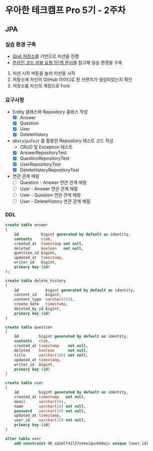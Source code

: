 # 우아한 테크캠프 Pro 5기 - 2주차

## JPA

### 실습 환경 구축

- [QnA 저장소](https://github.com/next-step/jwp-qna)를 기반으로 미션을 진행</br>
- [온라인 코드 리뷰 요청 1단계 문서](https://github.com/next-step/nextstep-docs/blob/master/codereview/review-step1.md)를 참고해 실습 환경을
  구축

1. 미션 시작 버튼을 눌러 미션을 시작
2. 저장소에 자신의 GitHub 아이디로 된 브랜치가 생성되었는지 확인
3. 저장소를 자신의 계정으로 Fork

### 요구사항

- Entity 클래스와 Repository 클래스 작성
  - [x] Answer
  - [x] Question
  - [x] User
  - [x] DeleteHistory
- `@DataJpaTest` 를 활용한 Repository 테스트 코드 작성
  - CRUD 및 Exception 테스트
  - [x] AnswerRepositoryTest
  - [x] QuestionRepositoryTest
  - [x] UserRepositoryTest
  - [x] DeleteHistoryRepositoryTest
- 연관 관계 매핑
  - [ ] Question - Answer 연관 관계 매핑
  - [ ] User - Answer 연관 관계 매핑
  - [ ] User - Question 연관 관계 매핑
  - [ ] User - DeleteHistory 연관 관계 매핑

### DDL
```SQL
create table answer
(
    id          bigint generated by default as identity,
    contents    clob,
    created_at  timestamp not null,
    deleted     boolean   not null,
    question_id bigint,
    updated_at  timestamp,
    writer_id   bigint,
    primary key (id)
);
```

```SQL
create table delete_history
(
    id            bigint generated by default as identity,
    content_id    bigint,
    content_type  varchar(255),
    create_date   timestamp,
    deleted_by_id bigint,
    primary key (id)
)
```

```SQL
create table question
(
    id         bigint generated by default as identity,
    contents   clob,
    created_at timestamp    not null,
    deleted    boolean      not null,
    title      varchar(100) not null,
    updated_at timestamp,
    writer_id  bigint,
    primary key (id)
)
```

```SQL
create table user
(
    id         bigint generated by default as identity,
    created_at timestamp   not null,
    email      varchar(50),
    name       varchar(20) not null,
    password   varchar(20) not null,
    updated_at timestamp,
    user_id    varchar(20) not null,
    primary key (id)
)

alter table user
    add constraint UK_a3imlf41l37utmxiquukk8ajc unique (user_id)
```

### 